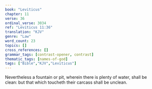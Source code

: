 ```yaml
---
book: "Leviticus"
chapter: 11
verse: 36
ordinal_verse: 3034
ref: "Leviticus 11:36"
translation: "KJV"
genre: "Law"
word_count: 23
topics: []
cross_references: []
grammar_tags: [contrast-opener, contrast]
thematic_tags: [names-of-god]
tags: ["Bible","KJV","Leviticus"]
---
```

Nevertheless a fountain or pit, wherein there is plenty of water, shall be clean: but that which toucheth their carcass shall be unclean.
